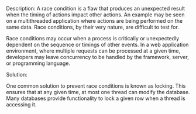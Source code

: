 Description:
A race condition is a flaw that produces an unexpected result when the timing of actions impact other actions. 
An example may be seen on a multithreaded application where actions are being performed on the same data. 
Race conditions, by their very nature, are difficult to test for.

Race conditions may occur when a process is critically or unexpectedly dependent on the sequence or timings of 
other events. In a web application environment, where multiple requests can be processed at a given time, 
developers may leave concurrency to be handled by the framework, server, or programming language.

Solution:

One common solution to prevent race conditions is known as locking. This ensures that at any given time, 
at most one thread can modify the database. Many databases provide functionality to lock a given row when a 
thread is accessing it.

